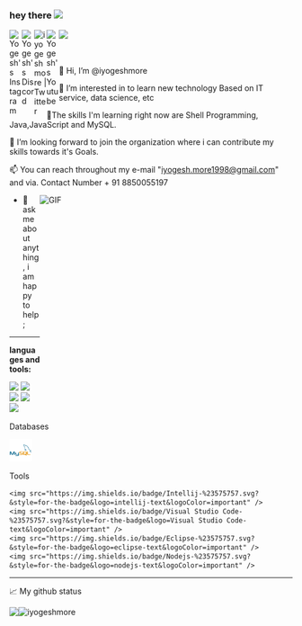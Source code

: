 ### hey there <img src="https://media.giphy.com/media/hvRJCLFzcasrR4ia7z/giphy.gif" width="25px">
<a href="https://instagram.com/ig_yogesh.more?igshid=YmMyMTA2M2Y=">
  <img align="left" alt="Yogesh's Instagram" width="22px" src="https://raw.githubusercontent.com/hussainweb/hussainweb/main/icons/instagram.png" />
</a>
<a href="https://discord.gg/XyexgJkW">
  <img align="left" alt="Yogesh's Discord" width="22px" src="https://raw.githubusercontent.com/peterthehan/peterthehan/master/assets/discord.svg" />
</a>
<a href="https://twitter.com/YogeshM84850172">
  <img align="left" alt="iyogeshmore | Twitter" width="22px" src="https://raw.githubusercontent.com/peterthehan/peterthehan/master/assets/twitter.svg" />
</a>
<a href="https://www.youtube.com/channel/UC8aOouBXg_10pTv8FOuz8kw/featured">
  <img align="left" alt="Yogesh's Youtube" width="22px" src="https://raw.githubusercontent.com/peterthehan/peterthehan/master/assets/youtube.svg" />
</a>


![](https://visitor-badge.glitch.me/badge?page_id=iyogeshmore.iyogeshmore)

<br />

👋 Hi, I’m @iyogeshmore

👀 I’m interested in to learn new technology Based on IT service, data science, etc

🌱The skills I'm learning right now are Shell Programming, Java,JavaScript and MySQL.

💞️ I’m looking forward to join the organization where i can contribute my skills towards it's Goals.

📫 You can reach throughout my e-mail "iyogesh.more1998@gmail.com" and via. Contact Number + 91 8850055197


  <img align="right" alt="GIF" src="https://github.com/abhisheknaiidu/abhisheknaiidu/blob/master/code.gif?raw=true" width="450" height="360" />
  

- 💬 ask me about anything, i am happy to help;
** **

**languages and tools:**  

 <p>
 
    
  
   <img src="https://img.shields.io/badge/Java-ED8B00?style=for-the-badge&logo=java&logoColor=white" />
    
   <img src="https://img.shields.io/badge/Javascript-ED8B00?style=for-the-badge&logo=javascript&logoColor=white" />
  
  <img src="https://img.shields.io/badge/html5-ED8B00?style=for-the-badge&logo=html5&logoColor=white" />
  
   <img src="https://img.shields.io/badge/css3-ED8B00?style=for-the-badge&logo=css3&logoColor=white" />
  
   <img src="https://img.shields.io/badge/Shell script-ED8B00?style=for-the-badge&logo=shell script&logoColor=white" />
  
 
  
</p>

Databases

<p>
 <img src="https://raw.githubusercontent.com/devicons/devicon/master/icons/mysql/mysql-original-wordmark.svg" alt="mysql" width="40" height="40"/> </a> 
</p>

Tools

<p>  
 
  
    <img src="https://img.shields.io/badge/Intellij-%23575757.svg?&style=for-the-badge&logo=intellij-text&logoColor=important" />
    <img src="https://img.shields.io/badge/Visual Studio Code-%23575757.svg?&style=for-the-badge&logo=Visual Studio Code-text&logoColor=important" />
    <img src="https://img.shields.io/badge/Eclipse-%23575757.svg?&style=for-the-badge&logo=eclipse-text&logoColor=important" />
    <img src="https://img.shields.io/badge/Nodejs-%23575757.svg?&style=for-the-badge&logo=nodejs-text&logoColor=important" />
  
    
  
</p>

** **

📈  My github status 
  
  <p align="left"> <img src="https://github-readme-stats.vercel.app/api?username=iyogeshmore&show_icons=true&theme=gotham" alt="iyogeshmore" /><a href="https://github.com/iyogeshmore/github-readme-stats"><img align="left" src="https://github-readme-stats.vercel.app/api/top-langs/?username=iyogeshmore&layout=compact&theme=buefy&hide_border=true" /></a>
